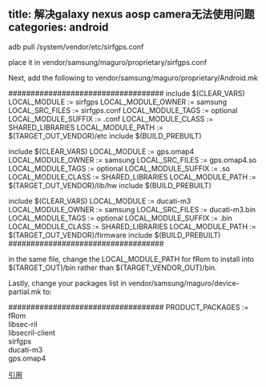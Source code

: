 title: 解决galaxy nexus aosp camera无法使用问题
categories: android
---

adb pull /system/vendor/etc/sirfgps.conf

place it in  vendor/samsung/maguro/proprietary/sirfgps.conf

Next, add the following to vendor/samsung/maguro/proprietary/Android.mk

###################################
include $(CLEAR_VARS)
LOCAL_MODULE := sirfgps
LOCAL_MODULE_OWNER := samsung
LOCAL_SRC_FILES := sirfgps.conf
LOCAL_MODULE_TAGS := optional
LOCAL_MODULE_SUFFIX := .conf
LOCAL_MODULE_CLASS := SHARED_LIBRARIES
LOCAL_MODULE_PATH := $(TARGET_OUT_VENDOR)/etc
include $(BUILD_PREBUILT)

include $(CLEAR_VARS)
LOCAL_MODULE := gps.omap4
LOCAL_MODULE_OWNER := samsung
LOCAL_SRC_FILES := gps.omap4.so
LOCAL_MODULE_TAGS := optional
LOCAL_MODULE_SUFFIX := .so
LOCAL_MODULE_CLASS := SHARED_LIBRARIES
LOCAL_MODULE_PATH := $(TARGET_OUT_VENDOR)/lib/hw
include $(BUILD_PREBUILT)

include $(CLEAR_VARS)
LOCAL_MODULE := ducati-m3
LOCAL_MODULE_OWNER := samsung
LOCAL_SRC_FILES := ducati-m3.bin
LOCAL_MODULE_TAGS := optional
LOCAL_MODULE_SUFFIX := .bin
LOCAL_MODULE_CLASS := SHARED_LIBRARIES
LOCAL_MODULE_PATH := $(TARGET_OUT_VENDOR)/firmware
include $(BUILD_PREBUILT)
###################################

in the same file, change the LOCAL_MODULE_PATH for fRom to install into $(TARGET_OUT)/bin rather than $(TARGET_VENDOR_OUT)/bin.

Lastly, change your packages list in vendor/samsung/maguro/device-partial.mk to:

###################################
PRODUCT_PACKAGES := \
fRom \
libsec-ril \
libsecril-client \
sirfgps \
ducati-m3 \
gps.omap4

[引用](https://anders.com/cms/435/Google.Galaxy.Nexus/Android/AOSP/camera/GPS/driver)